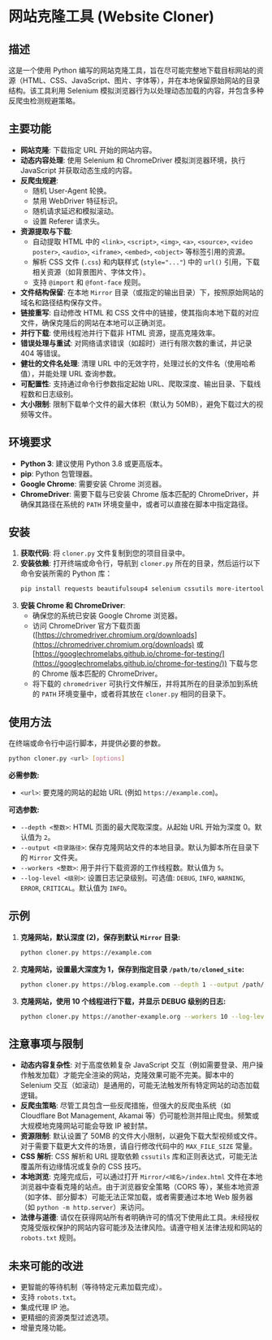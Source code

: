 # 网站克隆工具 (Website Cloner)

## 描述

这是一个使用 Python 编写的网站克隆工具，旨在尽可能完整地下载目标网站的资源（HTML、CSS、JavaScript、图片、字体等），并在本地保留原始网站的目录结构。该工具利用 Selenium 模拟浏览器行为以处理动态加载的内容，并包含多种反爬虫检测规避策略。

## 主要功能

*   **网站克隆**: 下载指定 URL 开始的网站内容。
*   **动态内容处理**: 使用 Selenium 和 ChromeDriver 模拟浏览器环境，执行 JavaScript 并获取动态生成的内容。
*   **反爬虫规避**: 
    *   随机 User-Agent 轮换。
    *   禁用 WebDriver 特征标识。
    *   随机请求延迟和模拟滚动。
    *   设置 Referer 请求头。
*   **资源提取与下载**: 
    *   自动提取 HTML 中的 `<link>`, `<script>`, `<img>`, `<a>`, `<source>`, `<video poster>`, `<audio>`, `<iframe>`, `<embed>`, `<object>` 等标签引用的资源。
    *   解析 CSS 文件 (`.css`) 和内联样式 (`style="..."`) 中的 `url()` 引用，下载相关资源（如背景图片、字体文件）。
    *   支持 `@import` 和 `@font-face` 规则。
*   **文件结构保留**: 在本地 `Mirror` 目录（或指定的输出目录）下，按照原始网站的域名和路径结构保存文件。
*   **链接重写**: 自动修改 HTML 和 CSS 文件中的链接，使其指向本地下载的对应文件，确保克隆后的网站在本地可以正确浏览。
*   **并行下载**: 使用线程池并行下载非 HTML 资源，提高克隆效率。
*   **错误处理与重试**: 对网络请求错误（如超时）进行有限次数的重试，并记录 404 等错误。
*   **健壮的文件名处理**: 清理 URL 中的无效字符，处理过长的文件名（使用哈希值），并能处理 URL 查询参数。
*   **可配置性**: 支持通过命令行参数指定起始 URL、爬取深度、输出目录、下载线程数和日志级别。
*   **大小限制**: 限制下载单个文件的最大体积（默认为 50MB），避免下载过大的视频等文件。

## 环境要求

*   **Python 3**: 建议使用 Python 3.8 或更高版本。
*   **pip**: Python 包管理器。
*   **Google Chrome**: 需要安装 Chrome 浏览器。
*   **ChromeDriver**: 需要下载与已安装 Chrome 版本匹配的 ChromeDriver，并确保其路径在系统的 `PATH` 环境变量中，或者可以直接在脚本中指定路径。

## 安装

1.  **获取代码**: 将 `cloner.py` 文件复制到您的项目目录中。
2.  **安装依赖**: 打开终端或命令行，导航到 `cloner.py` 所在的目录，然后运行以下命令安装所需的 Python 库：
    ```bash
    pip install requests beautifulsoup4 selenium cssutils more-itertools
    ```
3.  **安装 Chrome 和 ChromeDriver**: 
    *   确保您的系统已安装 Google Chrome 浏览器。
    *   访问 ChromeDriver 官方下载页面 ([https://chromedriver.chromium.org/downloads](https://chromedriver.chromium.org/downloads) 或 [https://googlechromelabs.github.io/chrome-for-testing/](https://googlechromelabs.github.io/chrome-for-testing/)) 下载与您的 Chrome 版本匹配的 ChromeDriver。
    *   将下载的 `chromedriver` 可执行文件解压，并将其所在的目录添加到系统的 `PATH` 环境变量中，或者将其放在 `cloner.py` 相同的目录下。

## 使用方法

在终端或命令行中运行脚本，并提供必要的参数。

```bash
python cloner.py <url> [options]
```

**必需参数:**

*   `<url>`: 要克隆的网站的起始 URL (例如 `https://example.com`)。

**可选参数:**

*   `--depth <整数>`: HTML 页面的最大爬取深度。从起始 URL 开始为深度 0。默认值为 `2`。
*   `--output <目录路径>`: 保存克隆网站文件的本地目录。默认为脚本所在目录下的 `Mirror` 文件夹。
*   `--workers <整数>`: 用于并行下载资源的工作线程数。默认值为 `5`。
*   `--log-level <级别>`: 设置日志记录级别。可选值: `DEBUG`, `INFO`, `WARNING`, `ERROR`, `CRITICAL`。默认值为 `INFO`。

## 示例

1.  **克隆网站，默认深度 (2)，保存到默认 `Mirror` 目录:**
    ```bash
    python cloner.py https://example.com
    ```

2.  **克隆网站，设置最大深度为 1，保存到指定目录 `/path/to/cloned_site`:**
    ```bash
    python cloner.py https://blog.example.com --depth 1 --output /path/to/cloned_site
    ```

3.  **克隆网站，使用 10 个线程进行下载，并显示 DEBUG 级别的日志:**
    ```bash
    python cloner.py https://another-example.org --workers 10 --log-level DEBUG
    ```

## 注意事项与限制

*   **动态内容复杂性**: 对于高度依赖复杂 JavaScript 交互（例如需要登录、用户操作触发加载）才能完全渲染的网站，克隆效果可能不完美。脚本中的 Selenium 交互（如滚动）是通用的，可能无法触发所有特定网站的动态加载逻辑。
*   **反爬虫策略**: 尽管工具包含一些反爬措施，但强大的反爬虫系统（如 Cloudflare Bot Management, Akamai 等）仍可能检测并阻止爬虫。频繁或大规模地克隆网站可能会导致 IP 被封禁。
*   **资源限制**: 默认设置了 50MB 的文件大小限制，以避免下载大型视频或文件。对于需要下载更大文件的场景，请自行修改代码中的 `MAX_FILE_SIZE` 常量。
*   **CSS 解析**: CSS 解析和 URL 提取依赖 `cssutils` 库和正则表达式，可能无法覆盖所有边缘情况或复杂的 CSS 技巧。
*   **本地浏览**: 克隆完成后，可以通过打开 `Mirror/<域名>/index.html` 文件在本地浏览器中查看克隆的站点。由于浏览器安全策略（CORS 等），某些本地资源（如字体、部分脚本）可能无法正常加载，或者需要通过本地 Web 服务器（如 `python -m http.server`）来访问。
*   **法律与道德**: 请仅在获得网站所有者明确许可的情况下使用此工具。未经授权克隆受版权保护的网站内容可能涉及法律风险。请遵守相关法律法规和网站的 `robots.txt` 规则。

## 未来可能的改进

*   更智能的等待机制（等待特定元素加载完成）。
*   支持 `robots.txt`。
*   集成代理 IP 池。
*   更精细的资源类型过滤选项。
*   增量克隆功能。

